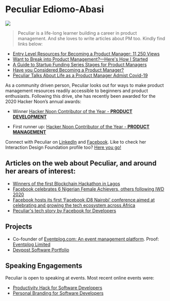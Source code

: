 # Peculiar Ediomo-Abasi
![](https://res.cloudinary.com/pediomo/image/upload/v1603527586/Peculiar_HD1_wgq7zj.png)

> Peculiar is a life-long learner building a career in product management. And she loves to write articles about PM too. Kindly find links below: 

* [Entry Level Resources for Becoming a Product Manager: 11,250 Views](https://hackernoon.com/entry-level-resources-for-becoming-a-product-manager-p06j32fl)
* [Want to Break into Product Management?—Here's How I Started](https://hackernoon.com/want-to-break-into-product-management-heres-how-i-started-xu393u3i)
* [A Guide to Startup Funding Series Stages for Product Managers](https://hackernoon.com/a-guide-to-startup-funding-series-stages-for-product-managers-dg10i3ubq)
* [Have you Considered Becoming a Product Manager?](https://hackernoon.com/have-you-considered-becoming-a-product-manager-s9bk3zy5)
* [Peculiar Talks About Life as a Product Manager Admist Covid-19](https://hackernoon.com/noonie-nominee-peculiar-ediomo-abasi-talks-about-life-as-a-product-manager-amidst-covid-19-nm6v3us4)

As a community driven person, Peculiar looks out for ways to make product management resources readily accessible to beginners and product enthusiasts. Following this drive, she has recently been awarded for the 2020 Hacker Noon’s annual awards: 

* Winner [Hacker Noon Contributor of the Year - **PRODUCT DEVELOPMENT**
](https://noonies.tech/award/hacker-noon-contributor-of-the-year-product-development)

* First runner up: [Hacker Noon Contributor of the Year - **PRODUCT MANAGEMENT**](https://noonies.tech/award/hacker-noon-contributor-of-the-year-product-management)

Connect with Peculiar on [LinkedIn](https://www.linkedin.com/in/pediomo/) and [Facebook](https://facebook.com/pediomo). Like to check her Interaction Design Foundation profile too? [Here you go!](www.interaction-design.org/peculiar-ediomo-abasi)

## Articles on the web about Peculiar, and around her arears of interest:

* [Winners of the first Blockchain Hackathon in Lagos](https://goodcrowd.info/winners-announced-at-first-hackquantum-in-lagos-nigeria-as-part-of-the-decade-of-women-campaign-to-harness-frontier-technologies-to-transform-womens-lives-worldwide/)
* [Facebook celebrates 6 Nigerian Female Achievers, others following IWD 2020](https://techbuild.africa/facebook-celebrates-6-nigerian-female-achievers-others-following-iwd-2020/)
* [Facebook hosts its first ‘Facebook iD8 Nairobi’ conference aimed at celebrating and growing the tech ecosystem across Africa](https://www.africanews.com/2019/11/22/facebook-hosts-its-first-facebook-id8-nairobi-conference-aimed-at-celebrating-and-growing-the-tech-ecosystem-across-africa//)
* [Peculiar's tech story by Facebook for Developers](https://developers.facebook.com/success-stories/peculiar-ediomo-abasi/)

## Projects

* Co-founder of [Eventplog.com: An event management platform](https://www.eventplog.com/). Proof: [Eventplog Limited](https://ng-check.com/eventplog-limited/5470527.html)
* [Devpost Software Portfolio](https://devpost.com/Pediomo/challenges)

## Speaking Engagements

Peculiar is open to speaking at events. Most recent online events were:
* [Productivity Hack for Software Developers](https://www.facebook.com/events/330176238028140/)
* [ Personal Branding for Software Developers](https://www.facebook.com/events/597771241125578)






